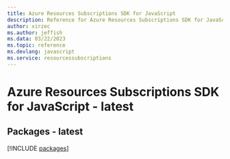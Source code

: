 ```yaml
---
title: Azure Resources Subscriptions SDK for JavaScript
description: Reference for Azure Resources Subscriptions SDK for JavaScript
author: xirzec
ms.author: jeffish
ms.data: 03/22/2023
ms.topic: reference
ms.devlang: javascript
ms.service: resourcessubscriptions
---
```

# Azure Resources Subscriptions SDK for JavaScript - latest
## Packages - latest
[!INCLUDE [packages](resources-subscriptions-index.md)]